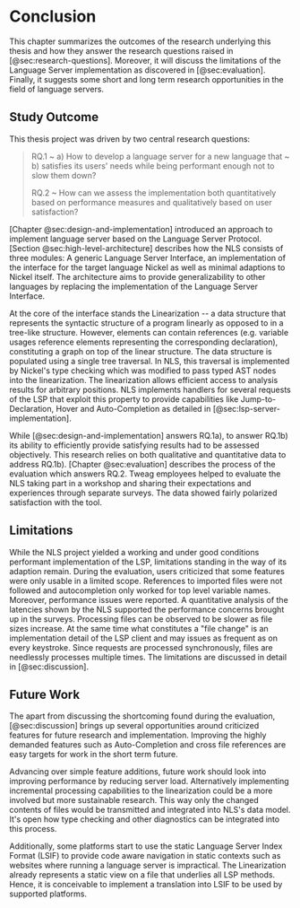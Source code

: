 # Conclusion

This chapter summarizes the outcomes of the research underlying this thesis and how they answer the research questions raised in [@sec:research-questions].
Moreover, it will discuss the limitations of the Language Server implementation as discovered in [@sec:evaluation].
Finally, it suggests some short and long term research opportunities in the field of language servers.

## Study Outcome

This thesis project was driven by two central research questions:

> RQ.1
>   ~ a) How to develop a language server for a new language that
>   ~ b) satisfies its users' needs while being performant enough not to slow them down?
>
> RQ.2
>   ~ How can we assess the implementation both quantitatively based on performance measures and qualitatively based on user satisfaction?

[Chapter @sec:design-and-implementation] introduced an approach to implement language server based on the Language Server Protocol.
[Section @sec:high-level-architecture] describes how the NLS consists of three modules: A generic Language Server Interface, an implementation of the interface for the target language Nickel as well as minimal adaptions to Nickel itself.
The architecture aims to provide generalizability to other languages by replacing the implementation of the Language Server Interface.

At the core of the interface stands the Linearization -- a data structure that represents the syntactic structure of a program linearly as opposed to in a tree-like structure.
However, elements can contain references (e.g. variable usages reference elements representing the corresponding declaration), constituting a graph on top of the linear structure.
The data structure is populated using a single tree traversal.
In NLS, this traversal is implemented by Nickel's type checking which was modified to pass typed AST nodes into the linearization.
The linearization allows efficient access to analysis results for arbitrary positions.
NLS implements handlers for several requests of the LSP that exploit this property to provide capabilities like Jump-to-Declaration, Hover and Auto-Completion as detailed in [@sec:lsp-server-implementation].

While [@sec:design-and-implementation] answers RQ.1a), to answer RQ.1b) its ability to efficiently provide satisfying results had to be assessed objectively.
This research relies on both qualitative and quantitative data to address RQ.1b).
[Chapter @sec:evaluation] describes the process of the evaluation which answers RQ.2.
Tweag employees helped to evaluate the NLS taking part in a workshop and sharing their expectations and experiences through separate surveys.
The data showed fairly polarized satisfaction with the tool.


## Limitations

While the NLS project yielded a working and under good conditions performant implementation of the LSP, limitations standing in the way of its adaption remain.
During the evaluation, users criticized that some features were only usable in a limited scope.
References to imported files were not followed and autocompletion only worked for top level variable names.
Moreover, performance issues were reported.
A quantitative analysis of the latencies shown by the NLS supported the performance concerns brought up in the surveys.
Processing files can be observed to be slower as file sizes increase.
At the same time what constitutes a "file change" is an implementation detail of the LSP client and may issues as frequent as on every keystroke.
Since requests are processed synchronously, files are needlessly processes multiple times.
The limitations are discussed in detail in [@sec:discussion].

## Future Work

The apart from discussing the shortcoming found during the evaluation, [@sec:discussion] brings up several opportunities around criticized features for future research and implementation.
Improving the highly demanded features such as Auto-Completion and cross file references are easy targets for work in the short term future.

Advancing over simple feature additions, future work should look into
improving performance by reducing server load.
Alternatively implementing incremental processing capabilities to the linearization could be a more involved but more sustainable research.
This way only the changed contents of files would be transmitted and integrated into NLS's data model.
It's open how type checking and other diagnostics can be integrated into this process.

Additionally, some platforms start to use the static Language Server Index Format (LSIF) to provide code aware navigation in static contexts such as websites where running a language server is impractical.
The Linearization already represents a static view on a file that underlies all LSP methods.
Hence, it is conceivable to implement a translation into LSIF to be used by supported platforms.
